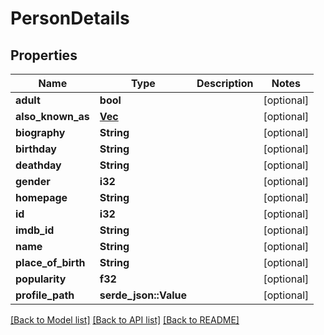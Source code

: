 # PersonDetails

## Properties

Name | Type | Description | Notes
------------ | ------------- | ------------- | -------------
**adult** | **bool** |  | [optional] 
**also_known_as** | [**Vec<Value>**](Value.md) |  | [optional] 
**biography** | **String** |  | [optional] 
**birthday** | **String** |  | [optional] 
**deathday** | **String** |  | [optional] 
**gender** | **i32** |  | [optional] 
**homepage** | **String** |  | [optional] 
**id** | **i32** |  | [optional] 
**imdb_id** | **String** |  | [optional] 
**name** | **String** |  | [optional] 
**place_of_birth** | **String** |  | [optional] 
**popularity** | **f32** |  | [optional] 
**profile_path** | **serde_json::Value** |  | [optional]

[[Back to Model list]](../README.md#documentation-for-models) [[Back to API list]](../README.md#documentation-for-api-endpoints) [[Back to README]](../README.md)


